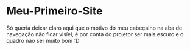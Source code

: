 # Meu-Primeiro-Site
Só queria deixar claro aqui que o motivo do meu cabeçalho na aba de navegação não ficar visíel, é por conta do projetor ser mais escuro e o quadro não ser muito bom :D
